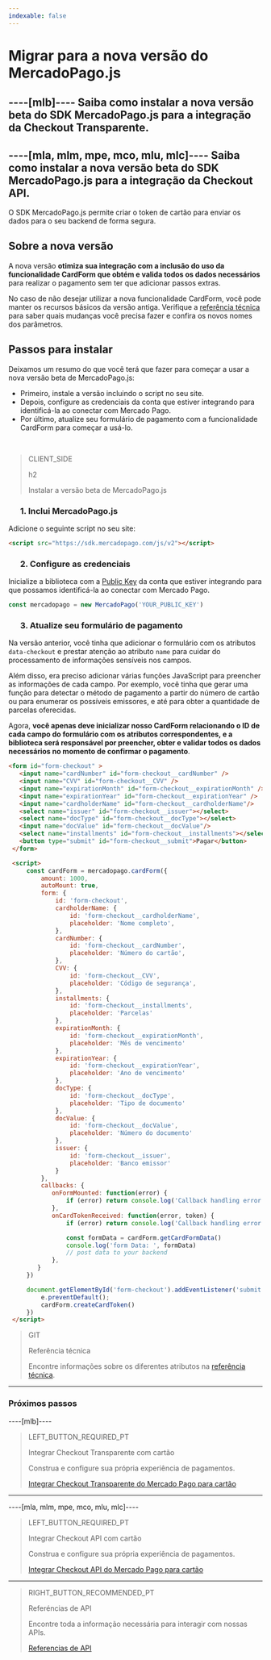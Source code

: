 ```yaml
---
indexable: false  
---
```


# Migrar para a nova versão do MercadoPago.js

----[mlb]----
Saiba como instalar a **nova versão beta do SDK MercadoPago.js para a integração da Checkout Transparente**.
------------ 
----[mla, mlm, mpe, mco, mlu, mlc]---- 
Saiba como instalar a **nova versão beta do SDK MercadoPago.js para a integração da Checkout API**.
------------ 

O SDK MercadoPago.js permite criar o token de cartão para enviar os dados para o seu backend de forma segura.

## Sobre a nova versão

A nova versão **otimiza sua integração com a inclusão do uso da funcionalidade CardForm que obtém e valida todos os dados necessários** para realizar o pagamento sem ter que adicionar passos extras. 

No caso de não desejar utilizar a nova funcionalidade CardForm, você pode manter os recursos básicos da versão antiga. Verifique a [referência técnica](https://github.com/mercadopago/sdk-js) para saber quais mudanças você precisa fazer e confira os novos nomes dos parâmetros.

## Passos para instalar

Deixamos um resumo do que você terá que fazer para começar a usar a nova versão beta de MercadoPago.js:

* Primeiro, instale a versão incluindo o script no seu site. 
* Depois, configure as credenciais da conta que estiver integrando para identificá-la ao conectar com Mercado Pago.
* Por último, atualize seu formulário de pagamento com a funcionalidade CardForm para começar a usá-lo.

<br>

> CLIENT_SIDE
>
> h2
>
> Instalar a versão beta de MercadoPago.js

### &nbsp;&nbsp;&nbsp;&nbsp;&nbsp;&nbsp;1. Inclui MercadoPago.js

Adicione o seguinte script no seu site:

```html
<script src="https://sdk.mercadopago.com/js/v2"></script>
```

### &nbsp;&nbsp;&nbsp;&nbsp;&nbsp;&nbsp;2. Configure as credenciais

Inicialize a biblioteca com a [Public Key]([FAKER][CREDENTIALS][URL]) da conta que estiver integrando para que possamos identificá-la ao conectar com Mercado Pago.

```javascript
const mercadopago = new MercadoPago('YOUR_PUBLIC_KEY')
```

### &nbsp;&nbsp;&nbsp;&nbsp;&nbsp;&nbsp;3. Atualize seu formulário de pagamento


Na versão anterior, você tinha que adicionar o formulário com os atributos `data-checkout` e prestar atenção ao atributo `name` para cuidar do processamento de informações sensíveis nos campos. 

Além disso, era preciso adicionar várias funções JavaScript para preencher as informações de cada campo. Por exemplo, você tinha que gerar uma função para detectar o método de pagamento a partir do número de cartão ou para enumerar os possíveis emissores, e até para obter a quantidade de parcelas oferecidas.

Agora, **você apenas deve inicializar nosso CardForm relacionando o ID de cada campo do formulário com os atributos correspondentes, e a biblioteca será responsável por preencher, obter e validar todos os dados necessários no momento de confirmar o pagamento**.

```html
<form id="form-checkout" >
   <input name="cardNumber" id="form-checkout__cardNumber" />
   <input name="CVV" id="form-checkout__CVV" />
   <input name="expirationMonth" id="form-checkout__expirationMonth" />
   <input name="expirationYear" id="form-checkout__expirationYear" />
   <input name="cardholderName" id="form-checkout__cardholderName"/>
   <select name="issuer" id="form-checkout__issuer"></select>
   <select name="docType" id="form-checkout__docType"></select>
   <input name="docValue" id="form-checkout__docValue"/>
   <select name="installments" id="form-checkout__installments"></select>
   <button type="submit" id="form-checkout__submit">Pagar</button>
 </form>

 <script>
     const cardForm = mercadopago.cardForm({
         amount: 1000,
         autoMount: true,
         form: {
             id: 'form-checkout',
             cardholderName: {
                 id: 'form-checkout__cardholderName',
                 placeholder: 'Nome completo',
             },
             cardNumber: {
                 id: 'form-checkout__cardNumber',
                 placeholder: 'Número do cartão',
             },
             CVV: {
                 id: 'form-checkout__CVV',
                 placeholder: 'Código de segurança',
             },
             installments: {
                 id: 'form-checkout__installments',
                 placeholder: 'Parcelas'
             },
             expirationMonth: {
                 id: 'form-checkout__expirationMonth',
                 placeholder: 'Mês de vencimento'
             },
             expirationYear: {
                 id: 'form-checkout__expirationYear',
                 placeholder: 'Ano de vencimento'
             },
             docType: {
                 id: 'form-checkout__docType',
                 placeholder: 'Tipo de documento'
             },
             docValue: {
                 id: 'form-checkout__docValue',
                 placeholder: 'N​ú​mero do documento​'
             },
             issuer: {
                 id: 'form-checkout__issuer',
                 placeholder: 'Banco emissor'
             }
         },
         callbacks: {
            onFormMounted: function(error) {
                if (error) return console.log('Callback handling error ', error);
            },
            onCardTokenReceived: function(error, token) {
                if (error) return console.log('Callback handling error ', error);

                const formData = cardForm.getCardFormData()
                console.log('form Data: ', formData)
                // post data to your backend
            },
        }
     })

     document.getElementById('form-checkout').addEventListener('submit', function(e) {
         e.preventDefault();
         cardForm.createCardToken()
     })
 </script>
```

> GIT
> 
> Referência técnica
> 
> Encontre informações sobre os diferentes atributos na [referência técnica](https://github.com/mercadopago/sdk-js).

---
### Próximos passos

----[mlb]----
> LEFT_BUTTON_REQUIRED_PT
>
> Integrar Checkout Transparente com cartão
>
> Construa e configure sua própria experiência de pagamentos.
>
> [Integrar Checkout Transparente do Mercado Pago para cartão](https://www.mercadopago[FAKER][URL][DOMAIN]/developers/pt/guides/online-payments/checkout-api/receiving-payment-by-card)
------------

----[mla, mlm, mpe, mco, mlu, mlc]----
> LEFT_BUTTON_REQUIRED_PT
>
> Integrar Checkout API com cartão
>
> Construa e configure sua própria experiência de pagamentos.
>
> [Integrar Checkout API do Mercado Pago para cartão](https://www.mercadopago[FAKER][URL][DOMAIN]/developers/pt/guides/online-payments/checkout-api/receiving-payment-by-card)
------------

> RIGHT_BUTTON_RECOMMENDED_PT
>
> Referéncias de API
>
> Encontre toda a informação necessária para interagir com nossas APIs.
>
> [Referencias de API](https://www.mercadopago[FAKER][URL][DOMAIN]/developers/pt/reference)

